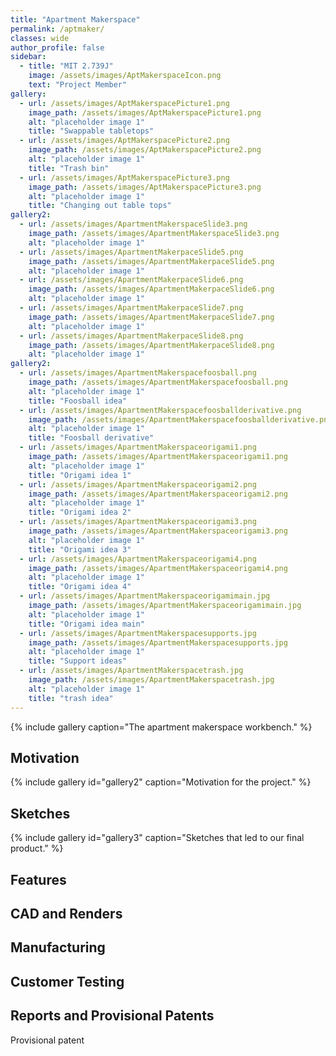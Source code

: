 ```yaml
---
title: "Apartment Makerspace"
permalink: /aptmaker/
classes: wide
author_profile: false
sidebar:
  - title: "MIT 2.739J"
    image: /assets/images/AptMakerspaceIcon.png
    text: "Project Member"
gallery:
  - url: /assets/images/AptMakerspacePicture1.png
    image_path: /assets/images/AptMakerspacePicture1.png
    alt: "placeholder image 1"
    title: "Swappable tabletops"
  - url: /assets/images/AptMakerspacePicture2.png
    image_path: /assets/images/AptMakerspacePicture2.png
    alt: "placeholder image 1"
    title: "Trash bin"
  - url: /assets/images/AptMakerspacePicture3.png
    image_path: /assets/images/AptMakerspacePicture3.png
    alt: "placeholder image 1"
    title: "Changing out table tops"
gallery2:
  - url: /assets/images/ApartmentMakerspaceSlide3.png
    image_path: /assets/images/ApartmentMakerspaceSlide3.png
    alt: "placeholder image 1"
  - url: /assets/images/ApartmentMakerpaceSlide5.png
    image_path: /assets/images/ApartmentMakerpaceSlide5.png
    alt: "placeholder image 1"
  - url: /assets/images/ApartmentMakerpaceSlide6.png
    image_path: /assets/images/ApartmentMakerpaceSlide6.png
    alt: "placeholder image 1"
  - url: /assets/images/ApartmentMakerpaceSlide7.png
    image_path: /assets/images/ApartmentMakerpaceSlide7.png
    alt: "placeholder image 1"
  - url: /assets/images/ApartmentMakerpaceSlide8.png
    image_path: /assets/images/ApartmentMakerpaceSlide8.png
    alt: "placeholder image 1"
gallery2:
  - url: /assets/images/ApartmentMakerspacefoosball.png
    image_path: /assets/images/ApartmentMakerspacefoosball.png
    alt: "placeholder image 1"
    title: "Foosball idea"
  - url: /assets/images/ApartmentMakerspacefoosballderivative.png
    image_path: /assets/images/ApartmentMakerspacefoosballderivative.png
    alt: "placeholder image 1"
    title: "Foosball derivative"
  - url: /assets/images/ApartmentMakerspaceorigami1.png
    image_path: /assets/images/ApartmentMakerspaceorigami1.png
    alt: "placeholder image 1"
    title: "Origami idea 1"
  - url: /assets/images/ApartmentMakerspaceorigami2.png
    image_path: /assets/images/ApartmentMakerspaceorigami2.png
    alt: "placeholder image 1"
    title: "Origami idea 2"
  - url: /assets/images/ApartmentMakerspaceorigami3.png
    image_path: /assets/images/ApartmentMakerspaceorigami3.png
    alt: "placeholder image 1"
    title: "Origami idea 3"
  - url: /assets/images/ApartmentMakerspaceorigami4.png
    image_path: /assets/images/ApartmentMakerspaceorigami4.png
    alt: "placeholder image 1"
    title: "Origami idea 4"
  - url: /assets/images/ApartmentMakerspaceorigamimain.jpg
    image_path: /assets/images/ApartmentMakerspaceorigamimain.jpg
    alt: "placeholder image 1"
    title: "Origami idea main"
  - url: /assets/images/ApartmentMakerspacesupports.jpg
    image_path: /assets/images/ApartmentMakerspacesupports.jpg
    alt: "placeholder image 1"
    title: "Support ideas"
  - url: /assets/images/ApartmentMakerspacetrash.jpg
    image_path: /assets/images/ApartmentMakerspacetrash.jpg
    alt: "placeholder image 1"
    title: "trash idea"
---
```


{% include gallery caption="The apartment makerspace workbench." %}

## Motivation

{% include gallery id="gallery2" caption="Motivation for the project." %}

## Sketches

{% include gallery id="gallery3" caption="Sketches that led to our final product." %}

## Features

## CAD and Renders

## Manufacturing

## Customer Testing

## Reports and Provisional Patents

Provisional patent
